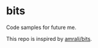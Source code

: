 # bits
Code samples for future me.

This repo is inspired by [amrali/bits](https://github.com/amrali/bits).
